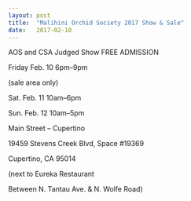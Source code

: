 ```yaml
---
layout: post
title:  "Malihini Orchid Society 2017 Show & Sale"
date:   2017-02-10
---
```


AOS and CSA Judged Show FREE ADMISSION

Friday Feb. 10 6pm–9pm

(sale area only)

Sat. Feb. 11 10am–6pm

Sun. Feb. 12 10am–5pm

Main Street – Cupertino

19459 Stevens Creek Blvd, Space #19369

Cupertino, CA 95014

(next to Eureka Restaurant

Between N. Tantau Ave. & N. Wolfe Road)
